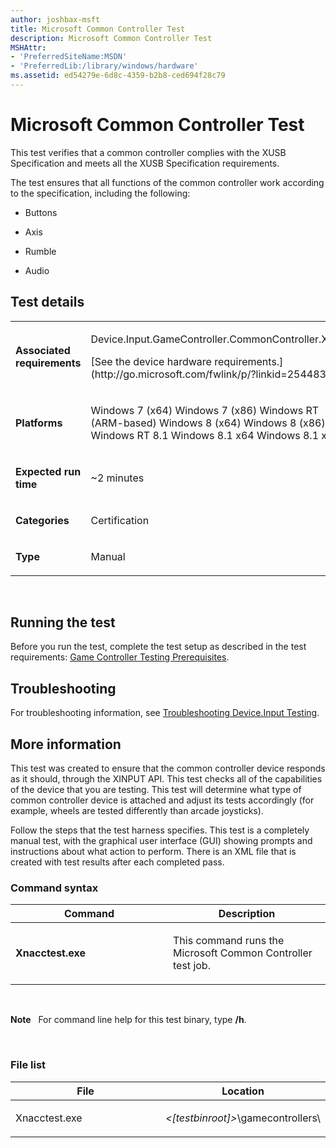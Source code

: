 ```yaml
---
author: joshbax-msft
title: Microsoft Common Controller Test
description: Microsoft Common Controller Test
MSHAttr:
- 'PreferredSiteName:MSDN'
- 'PreferredLib:/library/windows/hardware'
ms.assetid: ed54279e-6d8c-4359-b2b8-ced694f28c79
---
```


# Microsoft Common Controller Test


This test verifies that a common controller complies with the XUSB Specification and meets all the XUSB Specification requirements.

The test ensures that all functions of the common controller work according to the specification, including the following:

-   Buttons

-   Axis

-   Rumble

-   Audio

## Test details


<table>
<colgroup>
<col width="50%" />
<col width="50%" />
</colgroup>
<tbody>
<tr class="odd">
<td><p><strong>Associated requirements</strong></p></td>
<td><p>Device.Input.GameController.CommonController.XInput</p>
<p>[See the device hardware requirements.](http://go.microsoft.com/fwlink/p/?linkid=254483)</p></td>
</tr>
<tr class="even">
<td><p><strong>Platforms</strong></p></td>
<td><p>Windows 7 (x64) Windows 7 (x86) Windows RT (ARM-based) Windows 8 (x64) Windows 8 (x86) Windows RT 8.1 Windows 8.1 x64 Windows 8.1 x86</p></td>
</tr>
<tr class="odd">
<td><p><strong>Expected run time</strong></p></td>
<td><p>~2 minutes</p></td>
</tr>
<tr class="even">
<td><p><strong>Categories</strong></p></td>
<td><p>Certification</p></td>
</tr>
<tr class="odd">
<td><p><strong>Type</strong></p></td>
<td><p>Manual</p></td>
</tr>
</tbody>
</table>

 

## Running the test


Before you run the test, complete the test setup as described in the test requirements: [Game Controller Testing Prerequisites](game-controller-testing-prerequisites.md).

## Troubleshooting


For troubleshooting information, see [Troubleshooting Device.Input Testing](troubleshooting-deviceinput-testing.md).

## More information


This test was created to ensure that the common controller device responds as it should, through the XINPUT API. This test checks all of the capabilities of the device that you are testing. This test will determine what type of common controller device is attached and adjust its tests accordingly (for example, wheels are tested differently than arcade joysticks).

Follow the steps that the test harness specifies. This test is a completely manual test, with the graphical user interface (GUI) showing prompts and instructions about what action to perform. There is an XML file that is created with test results after each completed pass.

### Command syntax

<table>
<colgroup>
<col width="50%" />
<col width="50%" />
</colgroup>
<thead>
<tr class="header">
<th>Command</th>
<th>Description</th>
</tr>
</thead>
<tbody>
<tr class="odd">
<td><p><strong>Xnacctest.exe</strong></p></td>
<td><p>This command runs the Microsoft Common Controller test job.</p></td>
</tr>
</tbody>
</table>

 

**Note**  
For command line help for this test binary, type **/h**.

 

### File list

<table>
<colgroup>
<col width="50%" />
<col width="50%" />
</colgroup>
<thead>
<tr class="header">
<th>File</th>
<th>Location</th>
</tr>
</thead>
<tbody>
<tr class="odd">
<td><p>Xnacctest.exe</p></td>
<td><p><em>&lt;[testbinroot]&gt;</em>\gamecontrollers\</p></td>
</tr>
</tbody>
</table>

 

 

 






